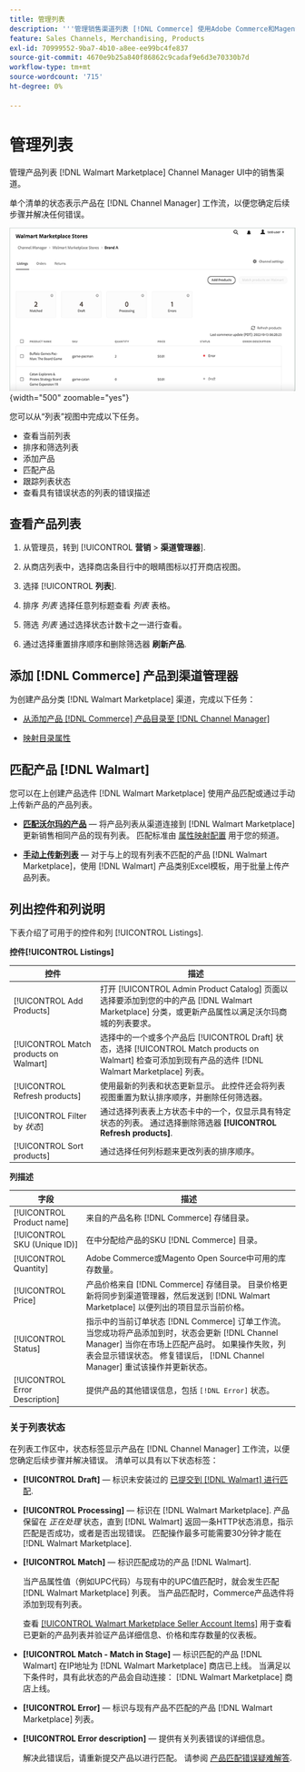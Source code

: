 ```yaml
---
title: 管理列表
description: '''管理销售渠道列表 [!DNL Commerce] 使用Adobe Commerce和Magento Open Source的渠道管理器进行存储。'
feature: Sales Channels, Merchandising, Products
exl-id: 70999552-9ba7-4b10-a8ee-ee99bc4fe837
source-git-commit: 4670e9b25a840f86862c9cadaf9e6d3e70330b7d
workflow-type: tm+mt
source-wordcount: '715'
ht-degree: 0%

---
```


# 管理列表

管理产品列表 [!DNL Walmart Marketplace] Channel Manager UI中的销售渠道。

单个清单的状态表示产品在 [!DNL Channel Manager] 工作流，以便您确定后续步骤并解决任何错误。

![连接的销售渠道的列表页面](assets/listings-dashboard-view.png){width="500" zoomable="yes"}

您可以从“列表”视图中完成以下任务。

* 查看当前列表
* 排序和筛选列表
* 添加产品
* 匹配产品
* 跟踪列表状态
* 查看具有错误状态的列表的错误描述

## 查看产品列表

1. 从管理员，转到 [!UICONTROL **营销** > **渠道管理器**].

1. 从商店列表中，选择商店条目行中的眼睛图标以打开商店视图。

1. 选择 [!UICONTROL **列表**].

1. 排序 *列表* 选择任意列标题查看 *列表* 表格。

1. 筛选 *列表* 通过选择状态计数卡之一进行查看。

1. 通过选择重置排序顺序和删除筛选器 **刷新产品**.

## 添加 [!DNL Commerce] 产品到渠道管理器

为创建产品分类 [!DNL Walmart Marketplace] 渠道，完成以下任务：

* [从添加产品 [!DNL Commerce] 产品目录至 [!DNL Channel Manager]](add-products-to-channel-store.md)

* [映射目录属性](map-catalog-attributes.md#configure-product-attribute-settings)

## 匹配产品 [!DNL Walmart]

您可以在上创建产品选件 [!DNL Walmart Marketplace] 使用产品匹配或通过手动上传新产品的产品列表。

* **[匹配沃尔玛的产品](connect-listings-to-marketplace.md)** — 将产品列表从渠道连接到 [!DNL Walmart Marketplace] 更新销售相同产品的现有列表。 匹配标准由 [属性映射配置](map-catalog-attributes.md) 用于您的频道。

* **[手动上传新列表](connect-listings-to-marketplace.md#upload-new-product-listings)** — 对于与上的现有列表不匹配的产品 [!DNL Walmart Marketplace]，使用 [!DNL Walmart] 产品类别Excel模板，用于批量上传产品列表。

## 列出控件和列说明

下表介绍了可用于的控件和列 [!UICONTROL Listings].

**控件[!UICONTROL Listings]**

| **控件** | **描述** |
|----------------------------------------|-------------------------------------------------------------------------------------------------------------------------------------------------------------------------------------------------------------------|
| [!UICONTROL Add Products] | 打开 [!UICONTROL Admin Product Catalog] 页面以选择要添加到您的中的产品 [!DNL Walmart Marketplace] 分类，或更新产品属性以满足沃尔玛商城的列表要求。 |
| [!UICONTROL Match products on Walmart] | 选择中的一个或多个产品后 [!UICONTROL Draft] 状态，选择 [!UICONTROL Match products on Walmart] 检查可添加到现有产品的选件 [!DNL Walmart Marketplace] 列表。 |
| [!UICONTROL Refresh products] | 使用最新的列表和状态更新显示。 此控件还会将列表视图重置为默认排序顺序，并删除任何筛选器。 |
| [!UICONTROL Filter by *状态*] | 通过选择列表表上方状态卡中的一个，仅显示具有特定状态的列表。 通过选择删除筛选器 **[!UICONTROL Refresh products]**. |
| [!UICONTROL Sort products] | 通过选择任何列标题来更改列表的排序顺序。 |


**列描述**

| **字段** | **描述** |
|--------------------------------|-------------------------------------------------------------------------------------------------------------------------------------------------------------------------------------------------------------------------------------------------------------------------------------------------------------------------------------------------------------------|
| [!UICONTROL Product name] | 来自的产品名称 [!DNL Commerce] 存储目录。 |
| [!UICONTROL SKU (Unique ID)] | 在中分配给产品的SKU [!DNL Commerce] 目录。 |
| [!UICONTROL  Quantity] | Adobe Commerce或Magento Open Source中可用的库存数量。 |
| [!UICONTROL Price] | 产品价格来自 [!DNL Commerce] 存储目录。 目录价格更新将同步到渠道管理器，然后发送到 [!DNL Walmart Marketplace]  以便列出的项目显示当前价格。 |
| [!UICONTROL Status] | 指示中的当前订单状态 [!DNL Commerce] 订单工作流。 当您成功将产品添加到时，状态会更新 [!DNL Channel Manager] 当你在市场上匹配产品时。 如果操作失败，列表会显示错误状态。 修复错误后， [!DNL Channel Manager] 重试该操作并更新状态。 |
| [!UICONTROL Error Description] | 提供产品的其他错误信息，包括 `[!DNL Error]` 状态。 |

### 关于列表状态

在列表工作区中，状态标签显示产品在 [!DNL Channel Manager] 工作流，以便您确定后续步骤并解决错误。 清单可以具有以下状态标签：

* **[!UICONTROL Draft]** — 标识未安装过的 [已提交到 [!DNL Walmart] 进行匹配](connect-listings-to-marketplace.md#match-products).

* **[!UICONTROL Processing]** — 标识在 [!DNL Walmart Marketplace]. 产品保留在 *正在处理* 状态，直到 [!DNL Walmart] 返回一条HTTP状态消息，指示匹配是否成功，或者是否出现错误。 匹配操作最多可能需要30分钟才能在 [!DNL Walmart Marketplace].

* **[!UICONTROL Match]** — 标识匹配成功的产品 [!DNL Walmart].

  当产品属性值（例如UPC代码）与现有中的UPC值匹配时，就会发生匹配 [!DNL Walmart Marketplace] 列表。 当产品匹配时，Commerce产品选件将添加到现有列表。

  查看 [[!UICONTROL Walmart Marketplace Seller Account Items]](https://seller.walmart.com/items-and-inventory/manage-items) 用于查看已更新的产品列表并验证产品详细信息、价格和库存数量的仪表板。

* **[!UICONTROL Match - Match in Stage]** — 标识匹配的产品 [!DNL Walmart] 在IP地址为 [!DNL Walmart Marketplace] 商店已上线。 当满足以下条件时，具有此状态的产品会自动连接： [!DNL Walmart Marketplace] 商店上线。

* **[!UICONTROL Error]** — 标识与现有产品不匹配的产品 [!DNL Walmart Marketplace] 列表。

* **[!UICONTROL Error description]** — 提供有关列表错误的详细信息。

  解决此错误后，请重新提交产品以进行匹配。 请参阅 [产品匹配错误疑难解答](connect-listings-to-marketplace.md#troubleshoot-product-match-errors).
